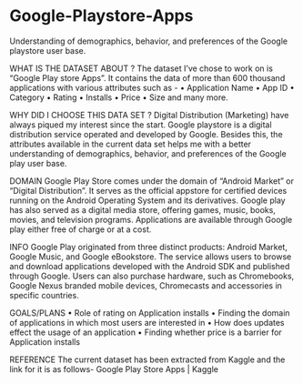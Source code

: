 # Google-Playstore-Apps
Understanding of  demographics, behavior, and preferences of the Google playstore user base.

WHAT IS THE DATASET ABOUT ?
The dataset I’ve chose to work on is “Google Play store Apps”. It contains the data of 
more than 600 thousand applications with various attributes such as -
• Application Name
• App ID
• Category
• Rating
• Installs
• Price
• Size and many more.

WHY DID I CHOOSE THIS DATA SET ?
Digital Distribution (Marketing) have always piqued my interest since the start. Google 
playstore is a digital distribution service operated and developed by Google. Besides this, the 
attributes available in the current data set helps me with a better understanding of 
demographics, behavior, and preferences of the Google play user base.

DOMAIN
Google Play Store comes under the domain of “Android Market” or “Digital 
Distribution”. It serves as the official appstore for certified devices running on the Android 
Operating System and its derivatives. Google play has also served as a digital media store, 
offering games, music, books, movies, and television programs. Applications are available 
through Google play either free of charge or at a cost.

INFO
Google Play originated from three distinct products: Android Market, Google Music, 
and Google eBookstore. The service allows users to browse and download applications 
developed with the Android SDK and published through Google. Users can also purchase 
hardware, such as Chromebooks, Google Nexus branded mobile devices, Chromecasts and 
accessories in specific countries.

GOALS/PLANS
• Role of rating on Application installs
• Finding the domain of applications in which most users are interested in
• How does updates effect the usage of an application
• Finding whether price is a barrier for Application installs

REFERENCE
The current dataset has been extracted from Kaggle and the link for it is as 
follows- Google Play Store Apps | Kaggle 
